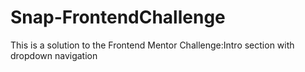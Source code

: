# Snap-FrontendChallenge

This is a solution to the Frontend Mentor Challenge:Intro section with dropdown navigation
